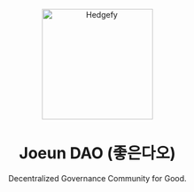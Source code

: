 <p align='center'>
  <img src="https://joeundao.sfo3.cdn.digitaloceanspaces.com/joeundao-logo.png" alt="Hedgefy" style="height: 200px; width: 200px" width=200 height=200>
  <h1 align='center'>Joeun DAO (좋은다오)</h1>
</p>

<p align='center'>Decentralized Governance Community for Good.</p>
